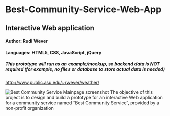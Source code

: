 # Best-Community-Service-Web-App
## Interactive Web application

#### Author: Rudi Wever
#### Languages: HTML5, CSS, JavaScript, jQuery
##### *This prototype will run as an example/mockup, so backend data is NOT required (for example, no files or database to store actual data is needed)*
http://www.public.asu.edu/~rwever/weather/



![Best Community Service Mainpage screenshot](https://github.com/rwever-projects/Weather-App/blob/master/weatherAppScreenshot.pn)
The objective of this project is to design and build a prototype for an interactive Web application for a community service named “Best Community Service”, provided by a non-profit organization

